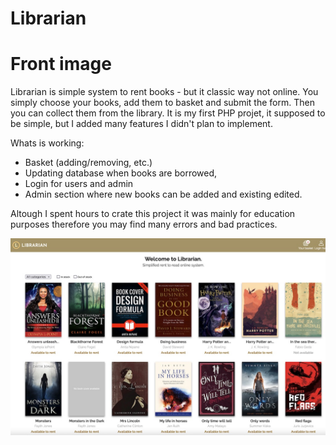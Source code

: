 # Librarian
# Front image

Librarian is simple system to rent books - but it classic way not online. You simply choose your books, add them to basket and submit the form. Then you can collect them from the library. 
It is my first PHP projet, it supposed to be simple, but I added many features I didn't plan to implement. 

Whats is working:
- Basket (adding/removing, etc.)
- Updating database when books are borrowed,
- Login for users and admin
- Admin section where new books can be added and existing edited.

Altough I spent hours to crate this project it was mainly for education purposes therefore you may find many errors and bad practices.


![alt text](https://github.com/piotr979/librarian/blob/main/front_image.jpg)
